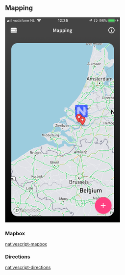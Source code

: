 ## Mapping

<img src="../../screenshots/themes/mapping.png" width="375px"/>

### Mapbox
[nativescript-mapbox](https://github.com/EddyVerbruggen/nativescript-mapbox)

### Directions
[nativescript-directions](https://github.com/EddyVerbruggen/nativescript-directions)
